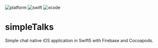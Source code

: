 ![platform](https://img.shields.io/badge/platform-iOS-green.svg)
![swift](https://img.shields.io/badge/swift-5.2-orange.svg)
![xcode](https://img.shields.io/badge/xcode-11.3.1-blue.svg)

# simpleTalks

Simple chat native iOS application in Swift5 with Firebase and Cocoapods.
